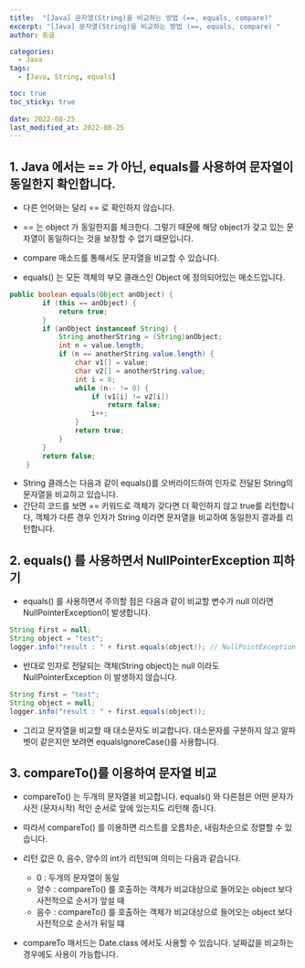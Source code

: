 ```yaml
---
title:  "[Java] 문자열(String)을 비교하는 방법 (==, equals, compare)"
excerpt: "[Java] 문자열(String)을 비교하는 방법 (==, equals, compare) "
author: 둥글

categories:
  - Java
tags:
  - [Java, String, equals]

toc: true
toc_sticky: true
 
date: 2022-08-25
last_modified_at: 2022-08-25
---
```


## 1. Java 에서는 == 가 아닌, equals를 사용하여 문자열이 동일한지 확인합니다.
- 다른 언어와는 달리 == 로 확인하지 않습니다.
- == 는 object 가 동일한지를 체크한다. 그렇기 때문에 해당 object가 갖고 있는 문자열이 동일하다는 것을 보장할 수 없기 떄문입니다.
- compare 매소드를 통해서도 문자열을 비교할 수 있습니다.

- equals() 는 모든 객체의 부모 클래스인 Object 에 정의되어있는 매소드입니다. 

```Java
public boolean equals(Object anObject) {
        if (this == anObject) {
            return true;
        }
        if (anObject instanceof String) {
            String anotherString = (String)anObject;
            int n = value.length;
            if (n == anotherString.value.length) {
                char v1[] = value;
                char v2[] = anotherString.value;
                int i = 0;
                while (n-- != 0) {
                    if (v1[i] != v2[i])
                        return false;
                    i++;
                }
                return true;
            }
        }
        return false;
    }
```


- String 클래스는 다음과 같이 equals()를 오버라이드하여 인자로 전달된 String의 문자열을 비교하고 있습니다.
- 간단히 코드를 보면 == 키워드로 객체가 갖다면 더 확인하지 않고 true를 리턴합니다, 객체가 다른 경우 인자가 String 이라면 문자열을 비교하여 동일한지 결과를 리턴합니다.

## 2. equals() 를 사용하면서 NullPointerException 피하기
- equals() 를 사용하면서 주의할 점은 다음과 같이 비교할 변수가 null 이라면 NullPointerException이 발생합니다.
``` Java
String first = null;
String object = "test";
logger.info("result : " + first.equals(object)); // NullPointException 
```

- 반대로 인자로 전달되는 객체(String object)는 null 이라도 NullPointerException 이 발생하지 않습니다.
```Java
String first = "test";
String object = null;
logger.info("result : " + first.equals(object));
```

- 그리고 문자열을 비교할 때 대소문자도 비교합니다. 대소문자를 구분하지 않고 알파벳이 같은지만 보려면 equalsIgnoreCase()를 사용합니다.

## 3. compareTo()를 이용하여 문자열 비교
- compareTo() 는 두개의 문자열을 비교합니다. equals() 와 다른점은 어떤 문자가 사전 (문자시작) 적인 순서로 앞에 있는지도 리턴해 줍니다.
- 따라서 compareTo() 를 이용하면 리스트를 오름차순, 내림차순으로 정렬할 수 있습니다.

- 리턴 값은 0, 음수, 양수의 int가 리턴되며 의미는 다음과 같습니다.
  - 0 : 두개의 문자열이 동일
  - 양수 : compareTo() 를 호출하는 객체가 비교대상으로 들어오는 object 보다 사전적으로 순서가 앞설 때
  - 음수 : compareTo() 를 호출하는 객체가 비교대상으로 들어오는 object 보다 사전적으로 순서가 뒤일 떄

- compareTo 매서드는 Date.class 에서도 사용할 수 있습니다. 날짜값을 비교하는 경우에도 사용이 가능합니다.